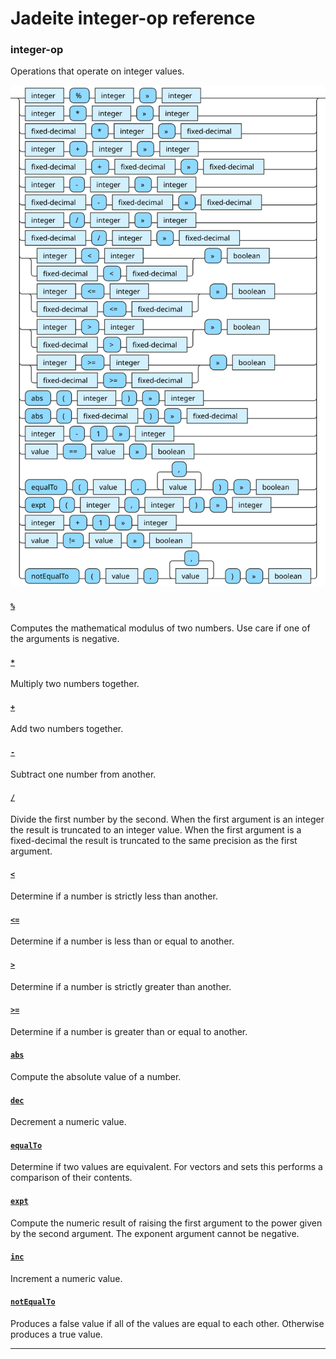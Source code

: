 <!---
  This markdown file was generated. Do not edit.
  -->

# Jadeite integer-op reference

### <a name="integer-op"></a>integer-op

Operations that operate on integer values.

!["integer-op"](./halite-bnf-diagrams/integer-op-j.svg)

#### [`%`](jadeite-full-reference.md#%)

Computes the mathematical modulus of two numbers. Use care if one of the arguments is negative.

#### [`*`](jadeite-full-reference.md#_S)

Multiply two numbers together.

#### [`+`](jadeite-full-reference.md#_A)

Add two numbers together.

#### [`-`](jadeite-full-reference.md#-)

Subtract one number from another.

#### [`/`](jadeite-full-reference.md#/)

Divide the first number by the second. When the first argument is an integer the result is truncated to an integer value. When the first argument is a fixed-decimal the result is truncated to the same precision as the first argument.

#### [`<`](jadeite-full-reference.md#_L)

Determine if a number is strictly less than another.

#### [`<=`](jadeite-full-reference.md#_L_E)

Determine if a number is less than or equal to another.

#### [`>`](jadeite-full-reference.md#_G)

Determine if a number is strictly greater than another.

#### [`>=`](jadeite-full-reference.md#_G_E)

Determine if a number is greater than or equal to another.

#### [`abs`](jadeite-full-reference.md#abs)

Compute the absolute value of a number.

#### [`dec`](jadeite-full-reference.md#dec)

Decrement a numeric value.

#### [`equalTo`](jadeite-full-reference.md#equalTo)

Determine if two values are equivalent. For vectors and sets this performs a comparison of their contents.

#### [`expt`](jadeite-full-reference.md#expt)

Compute the numeric result of raising the first argument to the power given by the second argument. The exponent argument cannot be negative.

#### [`inc`](jadeite-full-reference.md#inc)

Increment a numeric value.

#### [`notEqualTo`](jadeite-full-reference.md#notEqualTo)

Produces a false value if all of the values are equal to each other. Otherwise produces a true value.

---
